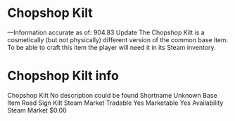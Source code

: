 # Chopshop Kilt

—Information accurate as of: 904.83 Update
The Chopshop Kilt is a cosmetically (but not physically) different version of the common base item. To be able to craft this item the player will need it in its Steam inventory.
# Chopshop Kilt info

Chopshop Kilt
No description could be found
Shortname
Unknown
Base Item
Road Sign Kilt
Steam Market
Tradable
Yes
Marketable
Yes
Availability
Steam Market
$0.00

